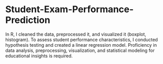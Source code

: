 # Student-Exam-Performance-Prediction

In R, I cleaned the data, preprocessed it, and visualized it (boxplot, histogram). To assess student performance characteristics, I conducted hypothesis testing and created a linear regression model. Proficiency in data analysis, preprocessing, visualization, and statistical modeling for educational insights is required.
